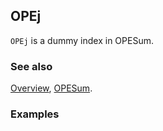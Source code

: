 ## OPEj

`OPEj` is a dummy index in OPESum.

### See also

[Overview](Extra/FeynCalc.md), [OPESum](OPESum.md).

### Examples